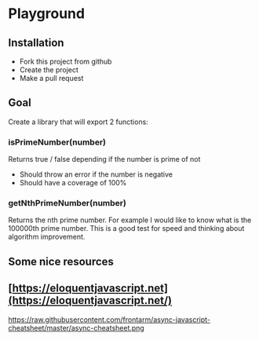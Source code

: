 # Playground

## Installation

- Fork this project from github
- Create the project
- Make a pull request

## Goal

Create a library that will export 2 functions:

### isPrimeNumber(number)

Returns true / false depending if the number is prime of not

- Should throw an error if the number is negative
- Should have a coverage of 100%

### getNthPrimeNumber(number)

Returns the nth prime number. For example I would like to know
what is the 100000th prime number. This is a good test for speed
and thinking about algorithm improvement.

## Some nice resources

## [https://eloquentjavascript.net](https://eloquentjavascript.net/)

https://raw.githubusercontent.com/frontarm/async-javascript-cheatsheet/master/async-cheatsheet.png
